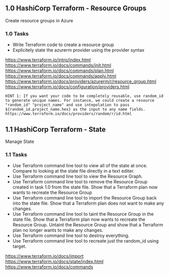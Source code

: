 ## 1.0 HashiCorp Terraform - Resource Groups
Create resource groups in Azure

### 1.0 Tasks
* Write Terraform code to create a resource group
* Explicitely state the azurerm provider using the provider syntax

https://www.terraform.io/intro/index.html  
https://www.terraform.io/docs/commands/init.html  
https://www.terraform.io/docs/commands/plan.html  
https://www.terraform.io/docs/commands/apply.html  
https://www.terraform.io/docs/providers/azurerm/r/resource_group.html  
https://www.terraform.io/docs/configuration/providers.html  

`HINT 1: If you want your code to be completely reusable, use random_id to generate unique names. For instance, we could create a resource "random_id" "project_name" and use intepolation to pass ${random_id.project_name.hex} as the input to any name fields. https://www.terraform.io/docs/providers/random/r/id.html`

## 1.1 HashiCorp Terraform - State
Manage State

### 1.1 Tasks
* Use Terraform command line tool to view all of the state at once. Compare to looking at the state file directly in a text editer.
* Use Terraform command line tool to view the Resource Graph.
* Use Terraform command line tool to remove the Resource Group created in task 1.0 from the state file. Show that a Terraform plan now wants to recreate the Resource Group
* Use Terraform command line tool to import the Resource Group back into the state file. Show that a Terraform plan does not want to make any changes.
* Use Terraform command line tool to taint the Resource Group in the state file. Show that a Terraform plan now wants to recreate the Resource Group. Untaint the Resource Group and show that a Terraform plan no longer wants to make any changes.
* Use Terraform command line tool to destroy everything.
* Use Terraform command line tool to recreate just the random_id using target.

https://www.terraform.io/docs/import  
https://www.terraform.io/docs/state/index.html  
https://www.terraform.io/docs/commands  
